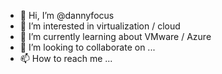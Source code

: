 - 👋 Hi, I’m @dannyfocus
- 👀 I’m interested in virtualization / cloud
- 🌱 I’m currently learning about VMware / Azure
- 💞️ I’m looking to collaborate on ...
- 📫 How to reach me ...

<!---
dannyfocus/dannyfocus is a ✨ special ✨ repository because its `README.md` (this file) appears on your GitHub profile.
You can click the Preview link to take a look at your changes.
--->
